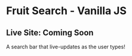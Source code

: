 # Fruit Search - Vanilla JS

## Live Site: Coming Soon

A search bar that live-updates as the user types!
